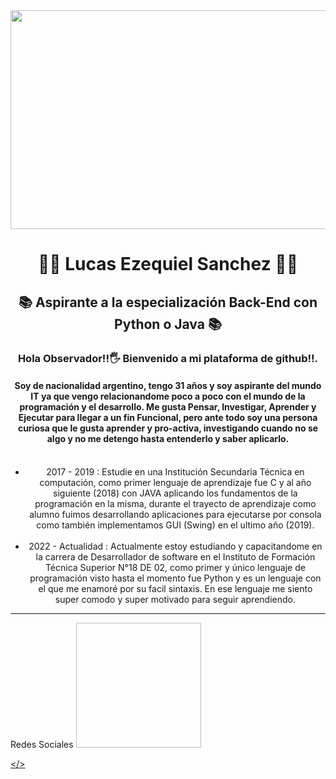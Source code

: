 <img src = "https://i.postimg.cc/4x3FhKph/Black-and-White-Modern-Chess-Tournament-Banner.png" width = "1000" height="350">
<h1 align="center">👨‍💻 Lucas Ezequiel Sanchez 👨‍💻 </h1>
<h2 align="center">📚 Aspirante a la especialización Back-End con Python o Java 📚 </h2>
<h3 align="center"> Hola Observador!!🖐 Bienvenido a mi plataforma de github!!.</h3>
<h4 align="center">Soy de nacionalidad argentino, tengo 31 años y soy aspirante del mundo IT ya que vengo relacionandome poco a poco con el mundo de la programación y el desarrollo. Me gusta Pensar, Investigar, Aprender y Ejecutar para llegar a un fin Funcional, pero ante todo soy una persona curiosa que le gusta aprender y pro-activa, investigando cuando no se algo y no me detengo hasta entenderlo y saber aplicarlo.</h4>  
<p>  
  <ul align = "center">
      <br> 
      <li>2017 - 2019 : Estudie en una Institución Secundaria Técnica en computación, como primer lenguaje de aprendizaje fue C y al año siguiente (2018) con JAVA aplicando los fundamentos de la programación en la misma, durante el trayecto de aprendizaje como alumno fuimos desarrollando aplicaciones para ejecutarse por consola como también implementamos GUI (Swing) en el ultimo año (2019).</li><br>
      <li>2022 - Actualidad : Actualmente estoy estudiando y capacitandome en la carrera de Desarrollador de software en el Instituto de Formación Técnica Superior N°18 DE 02, como primer y único lenguaje de programación visto hasta el momento fue Python y es un lenguaje con el que me enamoré por su facil sintaxis. En ese lenguaje me siento super comodo y super motivado para seguir aprendiendo.
  </li>
  </ul>
 </p>
 <hr>
 <h2">Redes Sociales</h2>
 <img href= "www.linkedin.com/in/lucasdevsoft2022/" width = "200" height= "200">
 
 
 <a href = "(https://www.linkedin.com/in/lucasdevsoft2022/)"></>
<!--
**Lucas-devSoft/Lucas-devSoft** is a ✨ _special_ ✨ repository because its `README.md` (this file) appears on your GitHub profile.

Here are some ideas to get you started:

- 🔭 I’m currently working on ...
- 🌱 I’m currently learning ...
- 👯 I’m looking to collaborate on ...
- 🤔 I’m looking for help with ...
- 💬 Ask me about ...
- 📫 How to reach me: ...
- 😄 Pronouns: ...
- ⚡ Fun fact: ...
-->
